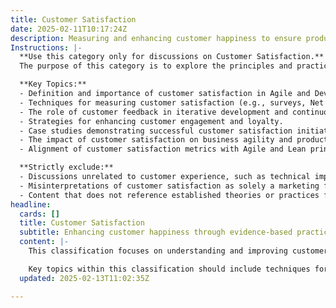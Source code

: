 ```yaml
---
title: Customer Satisfaction
date: 2025-02-11T10:17:24Z
description: Measuring and enhancing customer happiness to ensure product-market fit.
Instructions: |-
  **Use this category only for discussions on Customer Satisfaction.**  
  The purpose of this category is to explore the principles and practices that focus on measuring and enhancing customer happiness, ensuring alignment with product-market fit. It encompasses strategies and methodologies that aim to understand customer needs and improve their overall experience with products and services.

  **Key Topics:**
  - Definition and importance of customer satisfaction in Agile and DevOps contexts.
  - Techniques for measuring customer satisfaction (e.g., surveys, Net Promoter Score).
  - The role of customer feedback in iterative development and continuous improvement.
  - Strategies for enhancing customer engagement and loyalty.
  - Case studies demonstrating successful customer satisfaction initiatives.
  - The impact of customer satisfaction on business agility and product success.
  - Alignment of customer satisfaction metrics with Agile and Lean principles.

  **Strictly exclude:**
  - Discussions unrelated to customer experience, such as technical implementation details without customer context.
  - Misinterpretations of customer satisfaction as solely a marketing function, rather than a holistic approach integrated into Agile and DevOps practices.
  - Content that does not reference established theories or practices from the Agile, Lean, or DevOps frameworks.
headline:
  cards: []
  title: Customer Satisfaction
  subtitle: Enhancing customer happiness through evidence-based practices and agile methodologies for optimal product-market alignment.
  content: |-
    This classification focuses on understanding and improving customer satisfaction as a vital component of achieving product-market fit. It encompasses various methodologies and frameworks, including Agile, Scrum, Lean, and DevOps, to explore how teams can effectively measure and enhance customer happiness. By leveraging evidence-based management principles, organisations can make informed decisions that align their products with customer needs and expectations.

    Key topics within this classification should include techniques for gathering customer feedback, strategies for implementing changes based on that feedback, and the role of continuous delivery in maintaining customer satisfaction. Posts may also delve into the importance of collaboration across teams, the impact of complexity theory on customer interactions, and how practices from Kanban and Lean can streamline processes to better serve customers.
  updated: 2025-02-13T11:02:35Z

---
```



